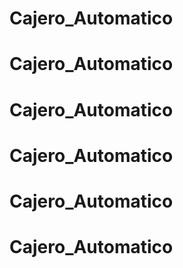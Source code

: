 # Cajero_Automatico
# Cajero_Automatico
# Cajero_Automatico
# Cajero_Automatico
# Cajero_Automatico
# Cajero_Automatico
